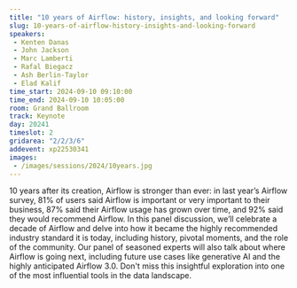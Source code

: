 ```yaml
---
title: "10 years of Airflow: history, insights, and looking forward"
slug: 10-years-of-airflow-history-insights-and-looking-forward
speakers:
 - Kenten Danas
 - John Jackson
 - Marc Lamberti
 - Rafal Biegacz
 - Ash Berlin-Taylor
 - Elad Kalif
time_start: 2024-09-10 09:10:00
time_end: 2024-09-10 10:05:00
room: Grand Ballroom
track: Keynote
day: 20241
timeslot: 2
gridarea: "2/2/3/6"
addevent: xp22530341
images: 
 - /images/sessions/2024/10years.jpg
---
```


10 years after its creation, Airflow is stronger than ever: in last year’s Airflow survey, 81% of users said Airflow is important or very important to their business, 87% said their Airflow usage has grown over time, and 92% said they would recommend Airflow. In this panel discussion, we’ll celebrate a decade of Airflow and delve into how it became the highly recommended industry standard it is today, including history, pivotal moments, and the role of the community. Our panel of seasoned experts will also talk about where Airflow is going next, including future use cases like generative AI and the highly anticipated Airflow 3.0. Don't miss this insightful exploration into one of the most influential tools in the data landscape.
